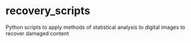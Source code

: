 # recovery_scripts
Python scripts to apply methods of statistical analysis to digital images to recover damaged content 
